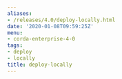 ```yaml
---
aliases:
- /releases/4.0/deploy-locally.html
date: '2020-01-08T09:59:25Z'
menu:
- corda-enterprise-4-0
tags:
- deploy
- locally
title: deploy-locally
---
```


